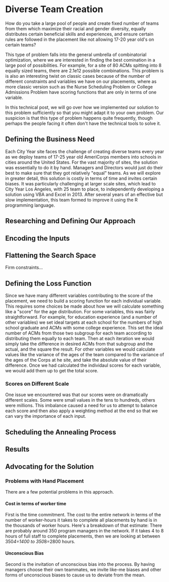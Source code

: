 # Diverse Team Creation

How do you take a large pool of people and create fixed number of teams from them which maximize their racial and gender diversity, equally distributes certain beneficial skills and experiences, and ensure certain rules are followed in the placement like not allowing 17-20 year old's on certain teams?

This type of problem falls into the general umbrella of combinatorial optimization, where we are interested in finding the best comination in a large pool of possibilities. For example, for a site of 80 ACMs spitting into 8 equally sized teams, there are 2.1e12 possible combinations. This problem is is also an interesting twist on classic cases because of the number of different constraints and variables we have on our placements, where as more classic version such as the Nurse Scheduling Problem or College Admissions Problem have scoring functions that are only in terms of one variable.  

In this technical post, we will go over how we implemented our solution to this problem sufficiently so that you might adapt it to your own problem.  Our suspicion is that this type of problem happens quite frequently, though perhaps the people facing it often don't have the technical tools to solve it. 

## Defining the Business Need

Each City Year site faces the challenge of creating diverse teams every year as we deploy teams of 17-25 year old AmeriCorps members into schools in cities around the United States.  For the vast majority of sites, the solution was essentially to do it by hand. Managers and Directors would just do their best to make sure that they got relatively "equal" teams.  As we will explore in greater detail, this solution is costly in terms of time and invites certain biases.  It was particularly challenging at larger scale sites, which lead to City Year Los Angeles, with 25 team to place, to independently developing a solution using VBA and Excel in 2013.  After several years of an effective but slow implementation, this team formed to improve it using the  R programming language.

## Researching and Defining Our Approach

## Encoding the Inputs

## Flattening the Search Space

Firm constraints...

## Defining the Loss Function

Since we have many different variables contributing to the score of the placement, we need to build a scoring function for each individual variable.  This requires some choices be made about how we will calculate something like a "score" for the age distribution.  For some variables, this was fairly straightforward.  For example, for education experience (and a number of other variables) we set ideal targets at each school for the numbers of high school graduate and ACMs with some college experience.  This set the ideal number of ACMs from those two subgroup for each team according to distributing them equally to each team.  Then at each iteration we would simply take the difference in desired ACMs from that subgroup and the actual, and the square the result. For other variables we would calculate values like the variance of the ages of the team compared to the variance of the ages of the Corps at he site, and take the absolute value of their difference.  Once we had calculated the individaul scores for each variable, we would add them up to get the total score.

### Scores on Different Scale

One issue we encountered was that our scores were on dramatically different scales.  Some were small values in the tens to hundreds, others were millions.  This imbalance caused a need for us to attempt to balance each score and then also apply a weighting method at the end so that we can vary the importance of each input.

## Scheduling the Annealing Process

## Results

## Advocating for the Solution

### Problems with Hand Placement

There are a few potential problems in this approach.

#### Cost in terms of worker time

First is the time commitment. The cost to the entire network in terms of the number of worker-hours it takes to complete all placements by hand is in the thousands of worker hours. Here's a breakdown of that estimate: There are probably around 350 program managers in the network. If it takes 4 to 8 hours of full staff to complete placements, then we are looking at between 350*4=1400 to 350*8=2800 hours. 

#### Unconscious Bias

Second is the invitation of unconscious bias into the process. By having managers choose their own teammates, we invite like-me biases and other forms of unconscious biases to cause us to deviate from the mean.